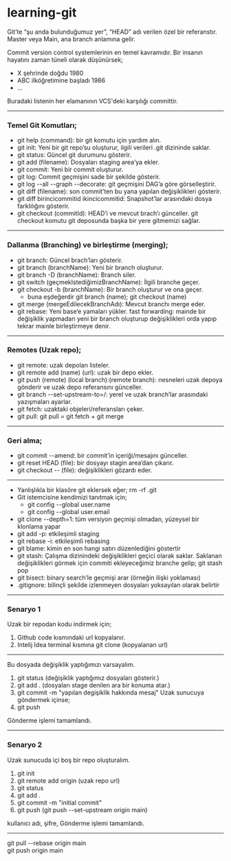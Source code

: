 # learning-git

Git’te “şu anda bulunduğumuz yer”, “HEAD” adı verilen özel bir referanstır. Master veya Main, ana branch anlamına gelir.

Commit version control systemlerinin en temel kavramıdır. Bir insanın hayatını zaman tüneli olarak düşünürsek;
- X şehrinde doğdu 1980
- ABC ilköğretimine başladı 1986
- ...

Buradaki listenin her elamanının VCS'deki karşılığı committir.

---

### Temel Git Komutları;
- git help (command): bir git komutu için yardım alın.
- git init: Yeni bir git repo’su oluşturur, ilgili verileri .git dizininde saklar.
- git status: Güncel git durumunu gösterir.
- git add (filename): Dosyaları staging area’ya ekler.
- git commit: Yeni bir commit oluşturur.
- git log: Commit geçmişini sade bir şekilde gösterir.
- git log --all --graph --decorate: git geçmişini DAG’a göre görselleştirir.
- git diff (filename): son commit’ten bu yana yapılan değişiklikleri gösterir.
- git diff birincicommitid ikincicommitid: Snapshot’lar arasındaki dosya farklılığını gösterir.
- git checkout (commitId): HEAD’i ve mevcut brach’ı günceller. git checkout komutu git deposunda başka bir yere gitmemizi sağlar.

---
### Dallanma (Branching) ve birleştirme (merging);

- git branch: Güncel brach’ları gösterir.
- git branch (branchName): Yeni bir branch oluşturur.
- git branch -D (branchName): Branch siler.
- git switch (geçmekIstediğimizBranchName): İlgili branche geçer.
- git checkout -b (branchName): Bir branch oluşturur ve ona geçer.
	- buna eşdeğerdir git branch (name); git checkout (name)
- git merge (mergeEdilecekBranchAdı): Mevcut branchı merge eder.
- git rebase: Yeni base’e yamaları yükler.
fast forwarding: mainde bir değişiklik yapmadan yeni bir branch oluşturup değişiklikleri orda yapıp tekrar mainle birleştirmeye denir.
---
### Remotes (Uzak repo);

- git remote: uzak depoları listeler.
- git remote add (name) (url): uzak bir depo ekler.
- git push (remote) (local branch):(remote branch): nesneleri uzak depoya gönderir ve uzak depo referansını günceller.
- git branch --set-upstream-to=<remote>/<remote branch>: yerel ve uzak branch’lar arasındaki yazışmaları ayarlar.
- git fetch: uzaktaki objeleri/referansları çeker.
- git pull: git pull = git fetch + git merge

---
### Geri alma;

- git commit --amend: bir commit’in içeriği/mesajını günceller.
- git reset HEAD (file): bir dosyayı stagin area’dan çıkarır.
- git checkout -- (file): değişiklikleri gözardı eder.
---

- Yanlışlıkla bir klasöre git eklersek eğer; rm -rf .git 
- Git istemcisine kendimizi tanıtmak için;
  - git config --global user.name 
  - git config --global user.email
- git clone --depth=1: tüm versiyon geçmişi olmadan, yüzeysel bir klonlama yapar
- git add -p: etkileşimli staging
- git rebase -i: etkileşimli rebasing
- git blame: kimin en son hangi satırı düzenlediğini göstertir
- git stash: Çalışma dizinindeki değişiklikleri geçici olarak saklar. Saklanan değişiklikleri görmek için commiti ekleyeceğimiz branche gelip; git stash pop
- git bisect: binary search’le geçmişi arar (örneğin ilişki yoklaması)
- .gitignore: bilinçli şekilde izlenmeyen dosyaları yoksayılan olarak belirtir

---

### Senaryo 1
Uzak bir repodan kodu indirmek için;
1. Github code kısmındaki url kopyalanır.
2. Intelij Idea terminal kısmına git clone (kopyalanan url)

---

Bu dosyada değişiklik yaptığımızı varsayalım.
1. git status (değişiklik yaptığımız dosyaları gösterir.)
2. git add . (dosyaları stage denilen ara bir konuma atar.)
3. git commit -m "yapılan degişiklik hakkında mesaj"
Uzak sunucuya göndermek içinse;
4. git push

Gönderme işlemi tamamlandı.

---

### Senaryo 2
Uzak sunucuda içi boş bir repo oluşturalım.
1. git init
2. git remote add origin (uzak repo url)
3. git status
4. git add .
5. git commit -m "initial commit"
6. git push (git push --set-upstream origin main)

kullanıcı adı, şifre,
Gönderme işlemi tamamlandı.

---

git pull --rebase origin main  
git push origin main
